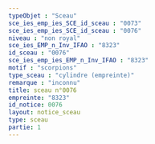```yaml
---
typeObjet : "Sceau"
sce_ies_emp_ies_SCE_id_sceau : "0073"
sce_ies_emp_ies_SCE_id_sceau : "0076"
niveau : "non royal"
sce_ies_EMP_n_Inv_IFAO : "8323"
id_sceau : "0076"
sce_ies_emp_ies_EMP_n_Inv_IFAO : "8323"
motif : "scorpions"
type_sceau : "cylindre (empreinte)"
remarque : "inconnu"
title: sceau n°0076
empreinte: "8323"
id_notice: 0076
layout: notice_sceau
type: sceau
partie: 1
---
```

